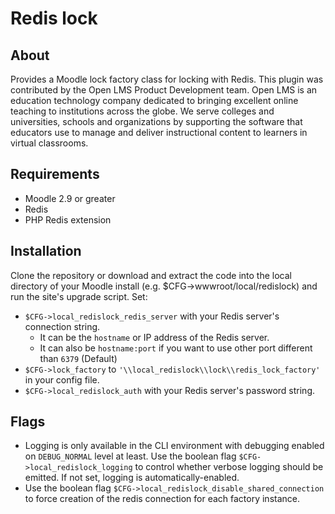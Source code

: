 # Redis lock

## About
Provides a Moodle lock factory class for locking with Redis. This plugin was contributed by the Open LMS Product Development team. Open LMS is an education technology company dedicated to bringing excellent online teaching to institutions across the globe.  We serve colleges and universities, schools and organizations by supporting the software that educators use to manage and deliver instructional content to learners in virtual classrooms.

## Requirements
* Moodle 2.9 or greater
* Redis
* PHP Redis extension

## Installation
Clone the repository or download and extract the code into the local directory of your Moodle install (e.g. $CFG->wwwroot/local/redislock) and run the site's upgrade script.
Set:
* `$CFG->local_redislock_redis_server` with your Redis server's connection string.
  - It can be the `hostname` or IP address of the Redis server.
  - It can also be `hostname:port` if you want to use other port different than `6379` (Default)
* `$CFG->lock_factory` to `'\\local_redislock\\lock\\redis_lock_factory'` in your config file.
* `$CFG->local_redislock_auth` with your Redis server's password string.

## Flags

* Logging is only available in the CLI environment with debugging enabled on `DEBUG_NORMAL` level at least.
Use the boolean flag `$CFG->local_redislock_logging` to control whether verbose
logging should be emitted. If not set, logging is automatically-enabled.
* Use the boolean flag `$CFG->local_redislock_disable_shared_connection` to force creation
of the redis connection for each factory instance.
